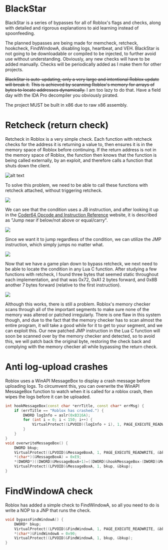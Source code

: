 # BlackStar
BlackStar is a series of bypasses for all of Roblox's flags and checks, along with detailed and rigorous explanations to aid learning instead of spoonfeeding.

The planned bypasses are being made for memcheck, retcheck, hookcheck, FindWindowA, disabling logs, heartbeat, and VEH. BlackStar is not going to be downloadable or compiled to be injected, to further avoid use without understanding. Obviously, any new checks will have to be added manually. Checks will be periodically added as I make them for other projects.

~~BlackStar is auto-updating, only a very large and intentional Roblox update will break it.~~
~~This is achieved by scanning Roblox's memory for arrays of bytes to locate addresses dynamically.~~
I am too lazy to do that. Have a field day with the IDA Pro decompiler you obviously pirated.

The project MUST be built in x86 due to raw x86 assembly.

# Retcheck (return check)

Retcheck in Roblox is a very simple check. Each function with retcheck checks for the address it is returning a value to, then ensures it is in the memory space of Roblox before continuing. If the return address is not in the memory space of Roblox, the function then knows that the function is being called externally, by an exploit, and therefore calls a function that shuts down the client.

![alt text](https://i.gyazo.com/b22b14d1524b483128e7feddcd65ee4f.png)

To solve this problem, we need to be able to call these functions with retcheck attached, without triggering retcheck.  

![](https://i.gyazo.com/34d94757f147c0c1fd0e6582d4d50c67.png)

We can see that the condition uses a JB instruction, and after looking it up in the [Coder64 Opcode and Instruction Reference](http://ref.x86asm.net/coder64.html#x0F02) website, it is described as "Jump near if below/not above or equal/carry". 

![](https://i.gyazo.com/43820dbed96e12f08434d9f55f6e0189.png)

Since we want it to jump regardless of the condition, we can utilize the JMP instruction, which simply jumps no matter what.

![](https://i.gyazo.com/200d23f612162bfb3f1ad34a90677f62.png)

Now that we have a game plan down to bypass retcheck, we next need to be able to locate the condition in any Lua C function. After studying a few functions with retcheck, I found three bytes that seemed static throughout each implementation, and that was 0x72, 0xA1 2 bytes forward, and 0x8B another 7 bytes forward (relative to the first instruction).

![](https://i.gyazo.com/4067f1c0d5acaffd55eb8c6a564a5fad.png)


Although this works, there is still a problem. Roblox's memory checker scans through all of the important segments to make sure none of the memory was altered or patched irregularly. There is one flaw in this system though, and due to the fact that the memory checker has to scan almost the entire program, it will take a good while for it to get to your segment, and we can exploit this. Our new patched JMP instruction in the Lua C function will soon be scanned over by the memory checker and detected, so to avoid this, we will patch back the original byte, restoring the check back and complying with the memory checker all while bypassing the return check.


# Anti log-upload crashes

Roblox uses a WinAPI MessageBox to display a crash message before uploading logs. To circumvent this, you can overwrite the WinAPI MessageBox function to watch when it is called for a roblox crash, then wipes the logs before it can be uploaded.

```C++
int hookMessageBox(const char *errTitle, const char* errMsg) {
    if (errTitle == "Roblox has crashed.") {
        DWORD logInfo = aslr(0xB316A);
        for (int i = 0; i < 150; i++) {
            VirtualProtect((LPVOID)(logInfo + i), 1, PAGE_EXECUTE_READWRITE, (PDWORD)0x90); //delete logs
        }
    }
}
void overwriteMessageBox() {
    DWORD bkup;
    VirtualProtect((LPVOID)&MessageBoxA, 1, PAGE_EXECUTE_READWRITE, &bkup);
    *(char*)(&MessageBoxA) = 0xE9;
    *(DWORD*)((DWORD)&MessageBoxA+1)=((DWORD)&hookMessageBox-(DWORD)&MessageBoxA)-5;
    VirtualProtect((LPVOID)&MessageBoxA, 1, bkup, &bkup);
}
 ```

 # FindWindowA check

 Roblox has added a simple check to FindWindowA, so all you need to do is write a NOP to a JNP that runs the check.

 ```C++
 void bypassFindWindowA() {
	 DWORD* bkup;
	 VirtualProtect((LPVOID)&FindWindowA, 1, PAGE_EXECUTE_READWRITE, &bkup);
	 *(char*)&FindWindowA = 0x90;
	 VirtualProtect((LPVOID)&FindWindowA, 1, bkup, &bkup);
}
```
